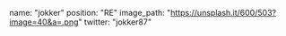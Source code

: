 name: "jokker"
position: "RE"
image_path: "https://unsplash.it/600/503?image=40&a=.png"
twitter: "jokker87"
